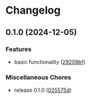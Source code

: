 # Changelog

## 0.1.0 (2024-12-05)


### Features

* basic functionality ([29208bf](https://github.com/lzt1008/tpw/commit/29208bfca22ed4a6ac882a7c2da54919635110d8))


### Miscellaneous Chores

* release 0.1.0 ([025575d](https://github.com/lzt1008/tpw/commit/025575d4b5fddef849d5a13838e94cc367d7538d))
